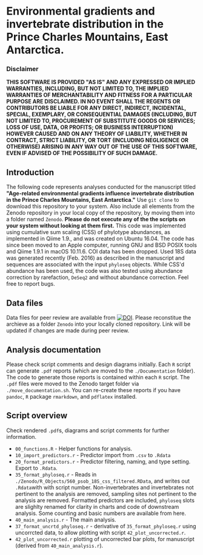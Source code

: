 # Environmental gradients and invertebrate distribution in the Prince Charles Mountains, East Antarctica.

### Disclaimer

**THIS SOFTWARE IS PROVIDED "AS IS" AND ANY EXPRESSED OR IMPLIED WARRANTIES, INCLUDING, BUT NOT LIMITED TO, THE IMPLIED WARRANTIES OF MERCHANTABILITY AND FITNESS FOR A PARTICULAR PURPOSE ARE DISCLAIMED. IN NO EVENT SHALL THE REGENTS OR CONTRIBUTORS BE LIABLE FOR ANY DIRECT, INDIRECT, INCIDENTAL, SPECIAL, EXEMPLARY, OR CONSEQUENTIAL DAMAGES (INCLUDING, BUT NOT LIMITED TO, PROCUREMENT OF SUBSTITUTE GOODS OR SERVICES; LOSS OF USE, DATA, OR PROFITS; OR BUSINESS INTERRUPTION) HOWEVER CAUSED AND ON ANY THEORY OF LIABILITY, WHETHER IN CONTRACT, STRICT LIABILITY, OR TORT (INCLUDING NEGLIGENCE OR OTHERWISE) ARISING IN ANY WAY OUT OF THE USE OF THIS SOFTWARE, EVEN IF ADVISED OF THE POSSIBILITY OF SUCH DAMAGE.**

## Introduction

The following code represents analyses conducted for the manuscript titled **"Age-related environmental gradients influence invertebrate distribution in the Prince Charles Mountains, East Antarctica."** Use `git clone` to download this repository to your system. Also include all elements from the Zenodo repository in your local copy of the repository, by moving them into a folder named `Zenodo`. **Please do not execute any of the the scripts on your system without looking at them first.** This code was implemented using cumulative sum scaling (CSS) of phylotype abundances, as implemented in Qiime 1.9., and was created on Ubuntu 16.04. The code has since been moved to an Apple computer, running GNU and BSD POSIX tools and Qiime 1.9.1 in macOS 10.11.6. COI data has been dropped. Used 18S data was generated recently (Feb. 2016) as described in the manuscript and sequences are associated with the input `phyloseq` objects. While CSS'd abundance has been used, the code was also tested using abundance correction by rarefaction, `DeSeq2` and without abundance correction. Feel free to report bugs.

## Data files

Data files for peer review are available from
[![DOI](https://zenodo.org/badge/DOI/10.5281/zenodo.162484.svg)](https://doi.org/10.5281/zenodo.162484). Please reconstitue the archieve as a folder `Zenodo` into your locally cloned repository. Link will be updated if changes are made during peer review.

## Analysis documentation

Please check script comments and design diagrams initially. Each `R` script can generate `.pdf` reports (which are moved to the `./Documentation` folder). The code to generate those reports is contained within each `R` script. The `.pdf` files were moved to the Zenodo target folder via `./move_documentation.sh`. You can re-create these reports if you have `pandoc`, `R` package `rmarkdown`, and `pdflatex` installed.

## Script overview

Check rendered `.pdf`s, diagrams and script comments for further information.

- `00_functions.R` - Helper functions for analysis.
- `10_import_predictors.r` - Predictor import from `.csv` to `.Rdata`
- `20_format_predictors.r` - Predictor filtering, naming, and type setting. Export to `.Rdata`.
- `35_format_phyloseq.r` - Reads in `./Zenodo/R_Objects/560_psob_18S_css_filtered.RData`, and writes out `.Rdata`with with script number. Non-invertebrates and invertebrates not pertinent to the analysis are removed, sampling sites not pertinent to the analysis are removed. Formatted predictors are included, `phyloseq` slots are slighlty renamed for clarity in charts and code of downstream analysis. Some counting and basic numbers are available from here.
- `40_main_analysis.r` - The main analysis.
- `37_format_uncrtd_phyloseq.r` - derivative of `35_format_phyloseq.r` using uncorrcted data, to allow plotting with script `42_plot_uncorrected.r`.
- `42_plot_uncorrected.r` plotting of uncorrected bar plots, for manuscript (derived from `40_main_analysis.r`).

